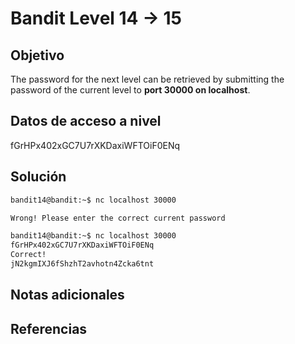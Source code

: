 # Bandit Level 14 → 15

## Objetivo
The password for the next level can be retrieved by submitting the password of the current level to **port 30000 on localhost**.

## Datos de acceso a nivel
fGrHPx402xGC7U7rXKDaxiWFTOiF0ENq

## Solución
````bash
bandit14@bandit:~$ nc localhost 30000

Wrong! Please enter the correct current password

bandit14@bandit:~$ nc localhost 30000
fGrHPx402xGC7U7rXKDaxiWFTOiF0ENq
Correct!
jN2kgmIXJ6fShzhT2avhotn4Zcka6tnt
````

## Notas adicionales


## Referencias

